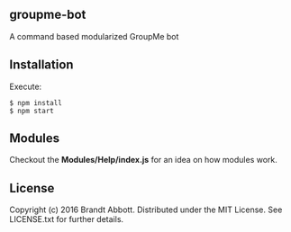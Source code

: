 groupme-bot
-----------

A command based modularized GroupMe bot

Installation
------------

Execute:

    $ npm install
    $ npm start

Modules
-----------

Checkout the **Modules/Help/index.js** for an idea on how modules work.

License
-------

Copyright (c) 2016 Brandt Abbott. Distributed under the MIT License. See
LICENSE.txt for further details.